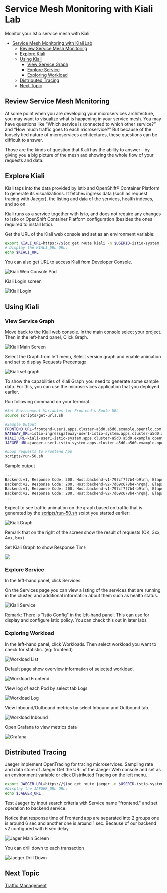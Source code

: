# Service Mesh Monitoring with Kiali Lab

Monitor your Istio service mesh with Kiali

<!-- TOC -->

- [Service Mesh Monitoring with Kiali Lab](#service-mesh-monitoring-with-kiali-lab)
  - [Review Service Mesh Monitoring](#review-service-mesh-monitoring)
  - [Explore Kiali](#explore-kiali)
  - [Using Kiali](#using-kiali)
    - [View Service Graph](#view-service-graph)
    - [Explore Service](#explore-service)
    - [Exploring Workload](#exploring-workload)
  - [Distributed Tracing](#distributed-tracing)
  - [Next Topic](#next-topic)

<!-- /TOC -->

## Review Service Mesh Monitoring

At some point when you are developing your microservices architecture, you may want to visualize what is happening in your service mesh. You may have questions like “Which service is connected to which other service?” and “How much traffic goes to each microservice?” But because of the loosely tied nature of microservices architectures, these questions can be difficult to answer.

Those are the kinds of question that Kiali has the ability to answer—by giving you a big picture of the mesh and showing the whole flow of your requests and data.

## Explore Kiali

Kiali taps into the data provided by Istio and OpenShift® Container Platform to generate its visualizations. It fetches ingress data (such as request tracing with Jaeger), the listing and data of the services, health indexes, and so on.

Kiali runs as a service together with Istio, and does not require any changes to Istio or OpenShift Container Platform configuration (besides the ones required to install Istio).

Get the URL of the Kiali web console and set as an environment variable:

```bash
export KIALI_URL=https://$(oc get route kiali -n $USERID-istio-system -o template --template='{{.spec.host}}')
# Display the KIALI_URL URL:
echo $KIALI_URL
```

You can also get URL to access Kiali from Developer Console.

![Kiali Web Console Pod](../images/kiali-dev-console-pod.png)


Kiali Login screen

![Kiali Login](../images/kiali-login.png)

## Using Kiali


### View Service Graph

Move back to the Kiali web console. In the main console select your project. Then in the left-hand panel, Click Graph.

![Kiali Main Screen](../images/kiali-main-screen.png)

Select the Graph from left menu,  Select version graph and enable animation and set to display Requests Precentage

![Kiali set graph](../images/kiali-show-animation.png)

To show the capabilities of Kiali Graph, you need to generate some sample data. For this, you can use the microservices application that you deployed earlier.

Run following command on your terminal

```bash
#Set Environment Variables for Frontend's Route URL
source scripts/get-urls.sh

#Sample Output
FRONTEND_URL=frontend-user1.apps.cluster-a5d0.a5d0.example.opentlc.com
GATEWAY_URL=istio-ingressgateway-user1-istio-system.apps.cluster-a5d0.a5d0.example.opentlc.com
KIALI_URL=kiali-user1-istio-system.apps.cluster-a5d0.a5d0.example.opentlc.com
JAEGER_URL=jaeger-user1-istio-system.apps.cluster-a5d0.a5d0.example.opentlc.com

#Loop requests to Frontend App
scripts/run-50.sh
```

Sample output

```bash
...
Backend:v1, Response Code: 200, Host:backend-v1-797cf7f7b4-b9lnh, Elapsed Time:1.552174 sec
Backend:v2, Response Code: 200, Host:backend-v2-7d69c678b4-nrqmj, Elapsed Time:6.062042 sec
Backend:v1, Response Code: 200, Host:backend-v1-797cf7f7b4-b9lnh, Elapsed Time:0.804076 sec
Backend:v2, Response Code: 200, Host:backend-v2-7d69c678b4-nrqmj, Elapsed Time:5.845837 sec
...
```

Expect to see traffic animation on the graph based on traffic that is generated by the [scripts/run-50.sh](../scripts/run-50.sh) script you started earlier:

![Kiali Graph](../images/kiali-graph.gif)

Remark that on the right of the screen show the result of requests (OK, 3xx, 4xx, 5xx)

Set Kiali Graph to show Response Time

![](../images/kiali-graph-response-time.png)


### Explore Service 

In the left-hand panel, click Services.

On the Services page you can view a listing of the services that are running in the cluster, and additional information about them such as health status.

![Kiali Service](../images/kiali-service.png)

Remark: There is "Istio Config" in the left-hand panel. This can use for display and configure Istio policy. You can check this out in later labs

### Exploring Workload

In the left-hand panel, click Workloads. Then select workload you want to check for statistic. (eg: frontend)

![Workload List](../images/workload-list.png)

Default page show overview information of selected workload.

![Workload Frontend](../images/workload-frontend-v1.png)

View log of each Pod by select tab Logs

![Workload Log](../images/workload-logs.png)

View Inbound/Outbound metrics by select Inbound and Outbound tab.

![Workload Inbound](../images/workload-inbound-metrics.png)

Open Grafana to view metrics data

![Grafana](../images/grafana.png)

## Distributed Tracing

Jaeger implement OpenTracing for tracing microservices. Sampling rate and data store of Jaeger Get the URL of the Jaeger Web console and set as an environment variable or click Distributed Tracing on the left menu.

```bash
export JAEGER_URL=https://$(oc get route jaeger -n $USERID-istio-system -o template --template='{{.spec.host}}')
#Display the JAEGER_URL URL:
echo $JAEGER_URL
```


Test Jaeger by input search criteria with Service name "frontend.<project>" and set operation to backend service.

Notice that response time of Frontend app are separated into 2 groups one is around 6 sec and another one is around 1 sec. Because of our backend v2 configured with 6 sec delay.

![Jager Main Screen](../images/jaeger-main-screen.png)

You can drill down to each transaction

![Jaeger Drill Down](../images/jaeger-drill-down.png)


<!-- Jaeger can be accessed via Kiali by left-hand panel Distributed Tracing.
Remark: You need to login to Jaeger at least once to make this menu accessicble.

![Kiali Distributed Tracing](../images/kiali-distributed-tracing.png) -->

## Next Topic
[Traffic Management](./04-traffic-management.md)